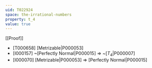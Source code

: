 ```yaml
---
uid: T022924
space: the-irrational-numbers
property: t_4
value: true
---
```

[[Proof]]

* [T000658] [Metrizable|P000053]
* [I000157] ~[Perfectly Normal|P000015] => ~[$T_4$|P000007]
* [I000070] [Metrizable|P000053] => [Perfectly Normal|P000015]


